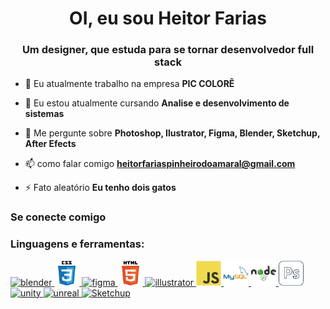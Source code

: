 <h1 align="center">OI, eu sou Heitor Farias</h1>
<h3 align="center">Um designer, que estuda para se tornar desenvolvedor full stack</h3>

- 🔭 Eu atualmente trabalho na empresa **PIC COLORÊ**

- 🌱 Eu estou atualmente cursando **Analise e desenvolvimento de sistemas**

- 💬 Me pergunte sobre **Photoshop, Ilustrator, Figma, Blender, Sketchup, After Efects**

- 📫 como falar comigo **heitorfariaspinheirodoamaral@gmail.com**

- ⚡ Fato aleatório **Eu tenho dois gatos**

<h3 align="left">Se conecte comigo</h3>
<p align="left">
</p>

<h3 align="left">Linguagens e ferramentas:</h3>
<p align="left"> <a href="https://www.blender.org/" target="_blank" rel="noreferrer"> <img src="https://download.blender.org/branding/community/blender_community_badge_white.svg" alt="blender" width="40" height="40"/> </a> <a href="https://www.w3schools.com/css/" target="_blank" rel="noreferrer"> <img src="https://raw.githubusercontent.com/devicons/devicon/master/icons/css3/css3-original-wordmark.svg" alt="css3" width="40" height="40"/> </a> <a href="https://www.figma.com/" target="_blank" rel="noreferrer"> <img src="https://www.vectorlogo.zone/logos/figma/figma-icon.svg" alt="figma" width="40" height="40"/> </a> <a href="https://www.w3.org/html/" target="_blank" rel="noreferrer"> <img src="https://raw.githubusercontent.com/devicons/devicon/master/icons/html5/html5-original-wordmark.svg" alt="html5" width="40" height="40"/> </a> <a href="https://www.adobe.com/in/products/illustrator.html" target="_blank" rel="noreferrer"> <img src="https://www.vectorlogo.zone/logos/adobe_illustrator/adobe_illustrator-icon.svg" alt="illustrator" width="40" height="40"/> </a> <a href="https://developer.mozilla.org/en-US/docs/Web/JavaScript" target="_blank" rel="noreferrer"> <img src="https://raw.githubusercontent.com/devicons/devicon/master/icons/javascript/javascript-original.svg" alt="javascript" width="40" height="40"/> </a> <a href="https://www.mysql.com/" target="_blank" rel="noreferrer"> <img src="https://raw.githubusercontent.com/devicons/devicon/master/icons/mysql/mysql-original-wordmark.svg" alt="mysql" width="40" height="40"/> </a> <a href="https://nodejs.org" target="_blank" rel="noreferrer"> <img src="https://raw.githubusercontent.com/devicons/devicon/master/icons/nodejs/nodejs-original-wordmark.svg" alt="nodejs" width="40" height="40"/> </a> <a href="https://www.photoshop.com/en" target="_blank" rel="noreferrer"> <img src="https://raw.githubusercontent.com/devicons/devicon/master/icons/photoshop/photoshop-line.svg" alt="photoshop" width="40" height="40"/> </a> <a href="https://unity.com/" target="_blank" rel="noreferrer"> <img src="https://www.vectorlogo.zone/logos/unity3d/unity3d-icon.svg" alt="unity" width="40" height="40"/> </a> <a href="https://unrealengine.com/" target="_blank" rel="noreferrer"> <img src="https://raw.githubusercontent.com/kenangundogan/fontisto/036b7eca71aab1bef8e6a0518f7329f13ed62f6b/icons/svg/brand/unreal-engine.svg" alt="unreal" width="40" height="40"/> </a>
<a href="https://www.sketchup.com/pt-br/plans-and-pricing?utm_source=google&utm_medium=paid_search&utm_campaign=SU_Brand_Search_BR&gad_source=1&gclid=CjwKCAjwooq3BhB3EiwAYqYoEl23Wcg6qXo6gZYd5ZbeFgvrcu3wyaVelAYZMRG9S0cS8nc8T6s_shoC5kcQAvD_BwE&gclsrc=aw.ds" target="_blank" rel="noreferrer"> <img src="file:///C:/Users/gamef/Downloads/sketchup-svgrepo-com.svg" alt="Sketchup" width="40" height="40"></a></p>

